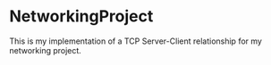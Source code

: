 # NetworkingProject
This is my implementation of a TCP Server-Client relationship for my networking project.
